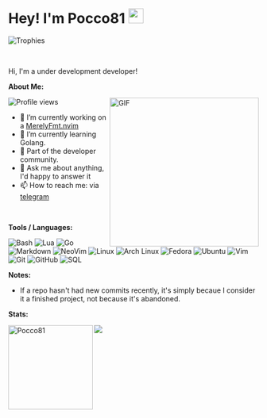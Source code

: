 # Hey! I'm Pocco81 <img src="https://raw.githubusercontent.com/vatsa287/vatsa287/master/assets/Hi.gif?raw=true" width="30px">

<img src="https://github-profile-trophy.vercel.app/?username=Pocco81&theme=onedark&margin-w=15&margin-h=15&column=7&v=2" alt="Trophies" />

&#x200B;

Hi, I'm a under development developer!

**About Me:**

<img align="right" height=300px width=300px alt="GIF" src="https://raw.githubusercontent.com/Pocco81/Pocco81/main/assets/catpuccino.gif" />

<p align="left"> <img src="https://komarev.com/ghpvc/?username=Pocco81&label=Profile%20views&color=0e75b6&style=flat" alt="Profile views" /> </p>


- 🔭 I’m currently working on a [MerelyFmt.nvim](https://github.com/Pocco81/MerelyFmt.nvim)
- 🌱 I’m currently learning Golang.
- 👯 Part of the developer community.
- 💬 Ask me about anything, I'd happy to answer it
- 📫 How to reach me: via [telegram](https://t.me/Pocco81)

&#x200B;

**Tools / Languages:**

![Bash](https://img.shields.io/badge/-Bash-05122A?style=flat&logo=gnu-bash&logoColor=4EAA25)
![Lua](https://img.shields.io/badge/-Lua-05122A?style=flat&logo=lua&logoColor=0062cc)
![Go](https://img.shields.io/badge/-Go-05122A?style=flat&logo=go&logoColor=00a7d0)
![Markdown](https://img.shields.io/badge/-Markdown-05122A?style=flat&logo=markdown)
![NeoVim](https://img.shields.io/badge/-NeoVim-05122A?style=flat&logo=neovim&logoColor=4b9e4b)
![Linux](https://img.shields.io/badge/-Linux-05122A?style=flat&logo=linux&logoColor=dfb914)
![Arch Linux](https://img.shields.io/badge/-Arch-05122A?style=flat&logo=archlinux&logoColor=3399cc)
![Fedora](https://img.shields.io/badge/-Fedora-05122A?style=flat&logo=fedora&logoColor=294172)
![Ubuntu](https://img.shields.io/badge/-Ubuntu-05122A?style=flat&logo=ubuntu&logoColor=d64613)
![Vim](https://img.shields.io/badge/-Vim-05122A?style=flat&logo=vim&logoColor=4EAA25)
![Git](https://img.shields.io/badge/-Git-05122A?style=flat&logo=git)
![GitHub](https://img.shields.io/badge/-GitHub-05122A?style=flat&logo=github)
![SQL](https://img.shields.io/badge/-SQL-05122A?style=flat&logo=mysql&logoColor=4479A1)

**Notes:**

+ If a repo hasn't had new commits recently, it's simply becaue I consider it a finished project, not because it's abandoned.

**Stats:**

<img height="170" align="left" src="https://github-readme-stats.vercel.app/api?username=Pocco81&count_private=true&include_all_commits=true&theme=algolia&show_icons=true" alt="Pocco81" />
<img src="https://github-readme-stats.vercel.app/api/top-langs/?username=Pocco81&layout=compact&theme=algolia" />
